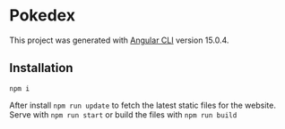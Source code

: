 # Pokedex

This project was generated with [Angular CLI](https://github.com/angular/angular-cli) version 15.0.4.

## Installation
`npm i`

After install `npm run update` to fetch the latest static files for the website.
Serve with `npm run start` or build the files with `npm run build` 

